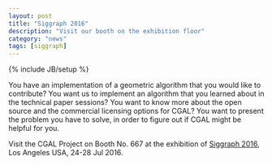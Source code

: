 ```yaml
---
layout: post
title: "Siggraph 2016"
description: "Visit our booth on the exhibition floor"
category: "news"
tags: [siggraph]
---
```

{% include JB/setup %}

You have an implementation of a geometric algorithm that you would like to contribute?
You want us to implement an algorithm that you learned about in the technical paper sessions?
You want to know more about the open source and the commercial licensing options for CGAL?
You want to present the problem you have to solve, in order to figure out if CGAL might be helpful for you.

Visit the CGAL Project on Booth No. 667 at the exhibition of <a href="http://s2016.siggraph.org/">Siggraph 2016</a>,
Los Angeles USA, 24-28 Jul 2016.
